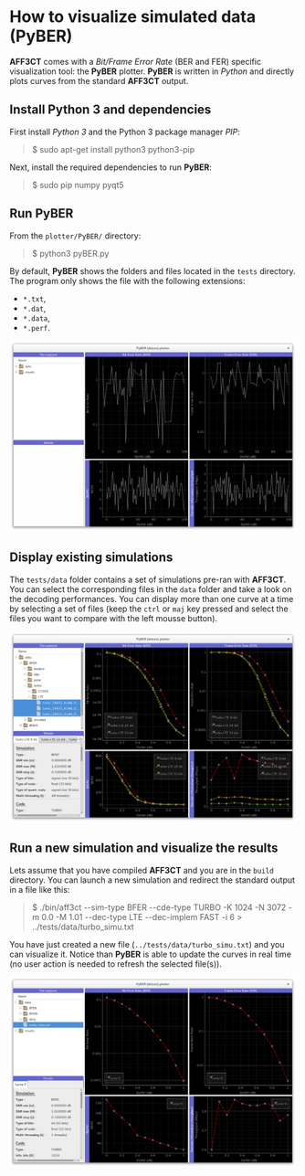 # How to visualize simulated data (PyBER)
**AFF3CT** comes with a *Bit/Frame Error Rate* (BER and FER) specific visualization tool: the **PyBER** plotter.
**PyBER** is written in *Python* and directly plots curves from the standard **AFF3CT** output.

## Install Python 3 and dependencies

First install *Python 3* and the Python 3 package manager *PIP*:

> $ sudo apt-get install python3 python3-pip

Next, install the required dependencies to run **PyBER**:

> $ sudo pip numpy pyqt5

## Run PyBER

From the `plotter/PyBER/` directory: 

> $ python3 pyBER.py

By default, **PyBER** shows the folders and files located in the `tests` directory.
The program only shows the file with the following extensions:
- `*.txt`,
- `*.dat`,
- `*.data`,
- `*.perf`.

![Screenshot when starting PyBER](../pages/PyBER_start.png)

## Display existing simulations

The `tests/data` folder contains a set of simulations pre-ran with **AFF3CT**. You can select the corresponding files in the `data` folder and take a look on the decoding performances.
You can display more than one curve at a time by selecting a set of files (keep the `ctrl` or `maj` key pressed and select the files you want to compare with the left mousse button).

![Plot some curves with PyBER](../pages/PyBER_plot.png)


## Run a new simulation and visualize the results

Lets assume that you have compiled **AFF3CT** and you are in the `build` directory. You can launch a new simulation and redirect the standard output in a file like this:

> $ ./bin/aff3ct --sim-type BFER --cde-type TURBO -K 1024 -N 3072 -m 0.0 -M 1.01 --dec-type LTE --dec-implem FAST -i 6 > ../tests/data/turbo_simu.txt

You have just created a new file (`../tests/data/turbo_simu.txt`) and you can visualize it.
Notice than **PyBER** is able to update the curves in real time (no user action is needed to refresh the selected file(s)).

![Plot AFF3CT data with PyBER](../pages/PyBER_plot2.png)